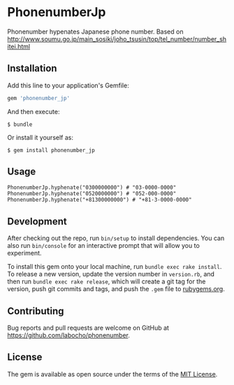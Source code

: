 # PhonenumberJp

Phonenumber hypenates Japanese phone number.
Based on http://www.soumu.go.jp/main_sosiki/joho_tsusin/top/tel_number/number_shitei.html

## Installation

Add this line to your application's Gemfile:

```ruby
gem 'phonenumber_jp'
```

And then execute:

    $ bundle

Or install it yourself as:

    $ gem install phonenumber_jp

## Usage

    PhonenumberJp.hyphenate("0300000000") # "03-0000-0000"
    PhonenumberJp.hyphenate("0520000000") # "052-000-0000"
    PhonenumberJp.hyphenate("+81300000000") # "+81-3-0000-0000"

## Development

After checking out the repo, run `bin/setup` to install dependencies. You can also run `bin/console` for an interactive prompt that will allow you to experiment.

To install this gem onto your local machine, run `bundle exec rake install`. To release a new version, update the version number in `version.rb`, and then run `bundle exec rake release`, which will create a git tag for the version, push git commits and tags, and push the `.gem` file to [rubygems.org](https://rubygems.org).

## Contributing

Bug reports and pull requests are welcome on GitHub at https://github.com/labocho/phonenumber.

## License

The gem is available as open source under the terms of the [MIT License](https://opensource.org/licenses/MIT).
